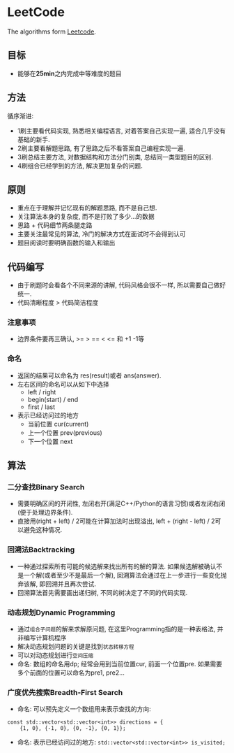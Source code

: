 # LeetCode
The algorithms form [Leetcode](https://leetcode.cn/).
## 目标
- 能够在**25min**之内完成中等难度的题目
## 方法
循序渐进:
- 1刷主要看代码实现, 熟悉相关编程语言, 对着答案自己实现一遍, 适合几乎没有基础的新手.
- 2刷主要看解题思路, 有了思路之后不看答案自己编程实现一遍.
- 3刷总结主要方法, 对数据结构和方法分门别类, 总结同一类型题目的区别.
- 4刷组合已经学到的方法, 解决更加复杂的问题.
## 原则
- 重点在于理解并记忆现有的解题思路, 而不是自己想.
- 关注算法本身的复杂度, 而不是打败了多少...的数据
- 思路 + 代码细节两条腿走路
- 主要关注最常见的算法, 冷门的解决方式在面试时不会得到认可
- 题目阅读时要明确函数的输入和输出
## 代码编写
- 由于刷题时会看各个不同来源的讲解, 代码风格会很不一样, 所以需要自己做好统一.
- 代码清晰程度 > 代码简洁程度
### 注意事项
- 边界条件要再三确认, >= > == < <= 和 +1 -1等
### 命名
- 返回的结果可以命名为 res(result)或者 ans(answer).
- 左右区间的命名可以从如下中选择
  - left / right
  - begin(start) / end
  - first / last
- 表示已经访问过的地方
  - 当前位置 cur(current)
  - 上一个位置 prev(previous)
  - 下一个位置 next
## 算法
### 二分查找Binary Search
- 需要明确区间的开闭性, 左闭右开(满足C++/Python的语言习惯)或者左闭右闭(便于处理边界条件).
- 直接用(right + left) / 2可能在计算加法时出现溢出, left + (right - left) / 2可以避免这种情况.
### 回溯法Backtracking
- 一种通过探索所有可能的候选解来找出所有的解的算法. 如果候选解被确认不是一个解(或者至少不是最后一个解), 回溯算法会通过在上一步进行一些变化抛弃该解, 即回溯并且再次尝试.
- 回溯算法首先需要画出递归树, 不同的树决定了不同的代码实现.
### 动态规划Dynamic Programming
- 通过`组合子问题`的解来求解原问题, 在这里Programming指的是一种表格法, 并非编写计算机程序
- 解决动态规划问题的关键是找到`状态转移方程`
- 可以对动态规划进行`空间压缩`
- 命名: 数组的命名用dp; 经常会用到当前位置cur, 前面一个位置pre. 如果需要多个前面的位置可以命名为pre1, pre2...
### 广度优先搜索Breadth-First Search
- 命名: 可以预先定义一个数组用来表示查找的方向:
```
const std::vector<std::vector<int>> directions = {
    {1, 0}, {-1, 0}, {0, -1}, {0, 1}};
```
- 命名: 表示已经访问过的地方: `std::vector<std::vector<int>> is_visited;`